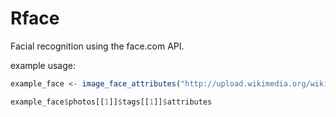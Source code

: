# Rface

Facial recognition using the face.com API.
  
example usage: 
```r
example_face <- image_face_attributes("http://upload.wikimedia.org/wikipedia/en/c/c8/Alan_Turing_photo.jpg")

example_face$photos[[1]]$tags[[1]]$attributes
```
